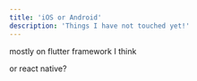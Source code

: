 ```yaml
---
title: 'iOS or Android'
description: 'Things I have not touched yet!'
---
```


mostly on flutter framework I think

or react native?